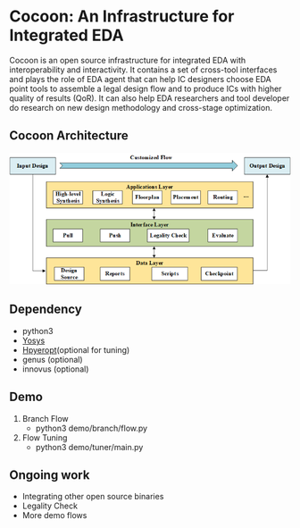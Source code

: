 # Cocoon: An Infrastructure for Integrated EDA
Cocoon is an open source infrastructure for integrated EDA with interoperability and interactivity.
It contains a set of cross-tool interfaces and plays the role of EDA agent that can help IC designers 
choose EDA point tools to assemble a legal design flow and to produce ICs with higher quality of results (QoR).
It can also help EDA researchers and tool developer do research on new design methodology and cross-stage optimization.

## Cocoon Architecture
![avatar](image/arch.png)

## Dependency
 - python3
 - [Yosys](https://github.com/YosysHQ/yosys)
 - [Hpyeropt](https://github.com/hyperopt/hyperopt)(optional for tuning)
 - genus (optional)
 - innovus (optional)
 
## Demo
 1. Branch Flow
 	- python3 demo/branch/flow.py
 2. Flow Tuning
 	- python3 demo/tuner/main.py
 
## Ongoing work
 - Integrating other open source binaries
 - Legality Check
 - More demo flows
